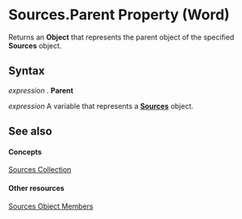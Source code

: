
# Sources.Parent Property (Word)

Returns an  **Object** that represents the parent object of the specified **Sources** object.


## Syntax

 _expression_ . **Parent**

 _expression_ A variable that represents a **[Sources](92a74894-1c69-0ff1-749d-baa49b45a174.md)** object.


## See also


#### Concepts


[Sources Collection](92a74894-1c69-0ff1-749d-baa49b45a174.md)
#### Other resources


[Sources Object Members](c5ac8613-078d-0ea2-5350-8e4e4bc61db1.md)
